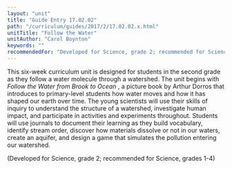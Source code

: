 ```yaml
---
layout: "unit"
title: "Guide Entry 17.02.02"
path: "/curriculum/guides/2017/2/17.02.02.x.html"
unitTitle: "Follow the Water"
unitAuthor: "Carol Boynton"
keywords: ""
recommendedFor: "Developed for Science, grade 2; recommended for Science, grades 1-4"
---
```

<main>
<p>
This six-week curriculum unit is designed for students in the second grade as they follow a water molecule through a watershed. The unit begins with
<em>
Follow the Water from Brook to Ocean
</em>
, a picture book by Arthur Dorros that introduces to primary-level students how water moves and how it has shaped our earth over time. The young scientists will use their skills of inquiry to understand the structure of a watershed, investigate human impact, and participate in activities and experiments throughout. Students will use journals to document their learning as they build vocabulary, identify stream order, discover how materials dissolve or not in our waters, create an aquifer, and design a game that simulates the pollution entering our watershed.
</p>
<p>
(Developed for Science, grade 2; recommended for Science, grades 1-4)
</p>
</main>